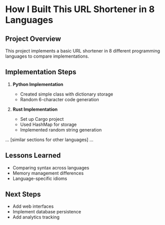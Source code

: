 # How I Built This URL Shortener in 8 Languages

## Project Overview
This project implements a basic URL shortener in 8 different programming languages to compare implementations.

## Implementation Steps

1. **Python Implementation**
   - Created simple class with dictionary storage
   - Random 6-character code generation

2. **Rust Implementation**
   - Set up Cargo project
   - Used HashMap for storage
   - Implemented random string generation

... [similar sections for other languages] ...

## Lessons Learned
- Comparing syntax across languages
- Memory management differences
- Language-specific idioms

## Next Steps
- Add web interfaces
- Implement database persistence
- Add analytics tracking
